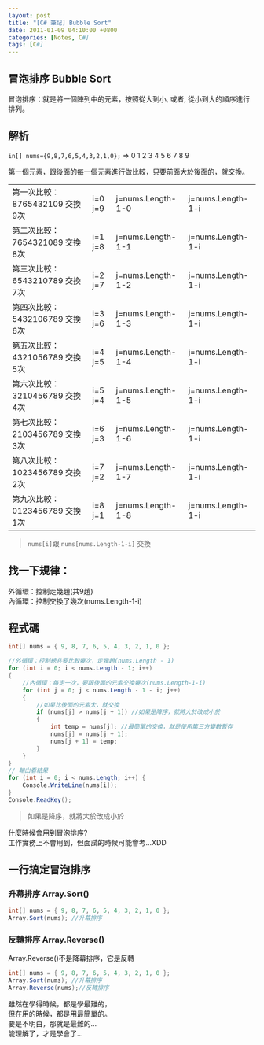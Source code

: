 ```yaml
---
layout: post
title: "[C# 筆記] Bubble Sort"
date: 2011-01-09 04:10:00 +0800
categories: [Notes, C#]
tags: [C#]
---
```


## 冒泡排序 Bubble Sort

冒泡排序：就是將一個陣列中的元素，按照從大到小, 或者, 從小到大的順序進行排列。

## 解析

`in[] nums={9,8,7,6,5,4,3,2,1,0};`  => 0 1 2 3 4 5 6 7 8 9  

第一個元素，跟後面的每一個元素進行做比較，只要前面大於後面的，就交換。          

|                           |       |                 |                 |
|---------------------------|-------|-----------------|-----------------|
|第一次比較：8765432109 交換9次|i=0 j=9|j=nums.Length-1-0|j=nums.Length-1-i|
|第二次比較：7654321089 交換8次|i=1 j=8|j=nums.Length-1-1|j=nums.Length-1-i|
|第三次比較：6543210789 交換7次|i=2 j=7|j=nums.Length-1-2|j=nums.Length-1-i|
|第四次比較：5432106789 交換6次|i=3 j=6|j=nums.Length-1-3|j=nums.Length-1-i|
|第五次比較：4321056789 交換5次|i=4 j=5|j=nums.Length-1-4|j=nums.Length-1-i|
|第六次比較：3210456789 交換4次|i=5 j=4|j=nums.Length-1-5|j=nums.Length-1-i|
|第七次比較：2103456789 交換3次|i=6 j=3|j=nums.Length-1-6|j=nums.Length-1-i|
|第八次比較：1023456789 交換2次|i=7 j=2|j=nums.Length-1-7|j=nums.Length-1-i|
|第九次比較：0123456789 交換1次|i=8 j=1|j=nums.Length-1-8|j=nums.Length-1-i|

> `nums[i]`跟 `nums[nums.Length-1-i]` 交換

## 找一下規律：    
外循環：控制走幾趙(共9趙)   
內循環：控制交換了幾次(nums.Length-1-i) 

## 程式碼

```c#
int[] nums = { 9, 8, 7, 6, 5, 4, 3, 2, 1, 0 };

//外循環：控制總共要比較幾次，走幾趙(nums.Length - 1)
for (int i = 0; i < nums.Length - 1; i++)
{
    //內循環：每走一次，要跟後面的元素交換幾次(nums.Length-1-i)
    for (int j = 0; j < nums.Length - 1 - i; j++)
    {
        //如果比後面的元素大，就交換
        if (nums[j] > nums[j + 1]) //如果是降序，就將大於改成小於
        {
            int temp = nums[j]; //最簡單的交換，就是使用第三方變數暫存
            nums[j] = nums[j + 1];
            nums[j + 1] = temp;
        }
    }
}
// 輸出看結果
for (int i = 0; i < nums.Length; i++) {
    Console.WriteLine(nums[i]);
}
Console.ReadKey();
```
> 如果是降序，就將大於改成小於


什麼時候會用到冒泡排序?     
工作實務上不會用到，但面試的時候可能會考…XDD    

## 一行搞定冒泡排序

### 升幕排序 Array.Sort()

```c#
int[] nums = { 9, 8, 7, 6, 5, 4, 3, 2, 1, 0 };
Array.Sort(nums); //升幕排序
```
### 反轉排序 Array.Reverse()

Array.Reverse()不是降幕排序，它是反轉
```c#
int[] nums = { 9, 8, 7, 6, 5, 4, 3, 2, 1, 0 };
Array.Sort(nums); //升幕排序
Array.Reverse(nums);//反轉排序
```

雖然在學得時候，都是學最難的，  
但在用的時候，都是用最簡單的。  
要是不明白，那就是最難的…   
能理解了，才是學會了…   

